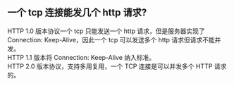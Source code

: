## 一个 tcp 连接能发几个 http 请求?

HTTP 1.0 版本协议一个 tcp 只能发送一个 http 请求，但是服务器实现了 Connection: Keep-Alive，因此一个 tcp 可以发送多个 http 请求但请求不能并发。  
HTTP 1.1 版本将 Connection: Keep-Alive 纳入标准。  
HTTP 2.0 版本协议，支持多用复用，一个 TCP 连接是可以并发多个 HTTP 请求的。  